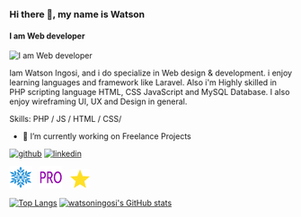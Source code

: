 
### Hi there 👋, my name is Watson
#### I am Web developer
![I am Web developer](https://media-exp1.licdn.com/dms/image/C5616AQEtbASMhBnkyQ/profile-displaybackgroundimage-shrink_200_800/0/1622919028057?e=1644451200&v=beta&t=sgttsrxcFMtZ26cX_62f2zGy45taoPs79gjoE_lrsXs)

Iam Watson Ingosi, and i do specialize in Web design & development. i enjoy learning languages and framework like Laravel. Also i'm Highly skilled in PHP scripting language HTML, CSS JavaScript and MySQL Database. I also enjoy wireframing UI, UX and Design in general.

Skills: PHP / JS / HTML / CSS/

- 🔭 I’m currently working on Freelance Projects 


[<img src='https://cdn.jsdelivr.net/npm/simple-icons@3.0.1/icons/github.svg' alt='github' height='40'>](https://github.com/watsoningosi)  [<img src='https://cdn.jsdelivr.net/npm/simple-icons@3.0.1/icons/linkedin.svg' alt='linkedin' height='40'>](https://www.linkedin.com/in/watsoningosi/)  

<a href='https://archiveprogram.github.com/'><img src='https://raw.githubusercontent.com/acervenky/animated-github-badges/master/assets/acbadge.gif' width='40' height='40'></a> <a href='https://github.com/pricing'><img src='https://raw.githubusercontent.com/acervenky/animated-github-badges/master/assets/pro.gif' width='40' height='40'></a> <a href='https://stars.github.com/'><img src='https://raw.githubusercontent.com/acervenky/animated-github-badges/master/assets/starbadge.gif' width='35' height='35'></a> 

[![Top Langs](https://github-readme-stats.vercel.app/api/top-langs/?username=watsoningosi)](https://github.com/anuraghazra/github-readme-stats)
[![watsoningosi's GitHub stats](https://github-readme-stats.vercel.app/api?username=watsoningosi&count_private=true&show_icons=true&show_icons=true&theme=radical)](https://github.com/watsoningosi/github-readme-stats)

